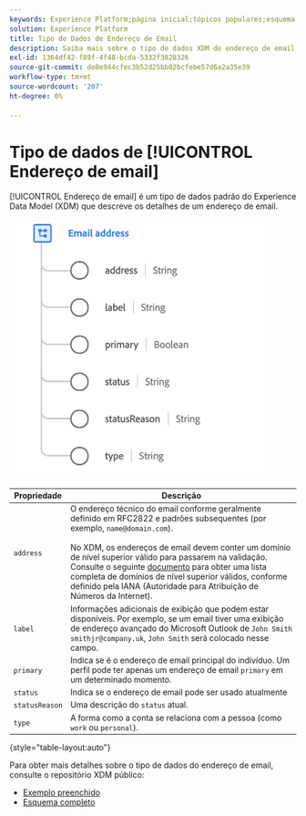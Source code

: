 ```yaml
---
keywords: Experience Platform;página inicial;tópicos populares;esquema;Esquema;XDM;campos;esquemas;Esquemas;endereçoEmail;xdm:endereçoEmail;email;endereço de email;tipo de dados;tipo de dados;
solution: Experience Platform
title: Tipo de Dados de Endereço de Email
description: Saiba mais sobre o tipo de dados XDM de endereço de email.
exl-id: 1364df42-f89f-4f48-bcda-5332f3828326
source-git-commit: de8e944cfec3b52d25bb02bcfebe57d6a2a35e39
workflow-type: tm+mt
source-wordcount: '207'
ht-degree: 0%

---
```


# Tipo de dados de [!UICONTROL Endereço de email]

[!UICONTROL Endereço de email] é um tipo de dados padrão do Experience Data Model (XDM) que descreve os detalhes de um endereço de email.

<img src="../images/data-types/email-address.png" width="450" /><br />

| Propriedade | Descrição |
| --- | --- |
| `address` | O endereço técnico do email conforme geralmente definido em RFC2822 e padrões subsequentes (por exemplo, `name@domain.com`).<br><br>No XDM, os endereços de email devem conter um domínio de nível superior válido para passarem na validação. Consulte o seguinte [documento](https://data.iana.org/TLD/tlds-alpha-by-domain.txt) para obter uma lista completa de domínios de nível superior válidos, conforme definido pela IANA (Autoridade para Atribuição de Números da Internet). |
| `label` | Informações adicionais de exibição que podem estar disponíveis. Por exemplo, se um email tiver uma exibição de endereço avançado do Microsoft Outlook de `John Smith smithjr@company.uk`, `John Smith` será colocado nesse campo. |
| `primary` | Indica se é o endereço de email principal do indivíduo. Um perfil pode ter apenas um endereço de email `primary` em um determinado momento. |
| `status` | Indica se o endereço de email pode ser usado atualmente |
| `statusReason` | Uma descrição do `status` atual. |
| `type` | A forma como a conta se relaciona com a pessoa (como `work` ou `personal`). |

{style="table-layout:auto"}


Para obter mais detalhes sobre o tipo de dados do endereço de email, consulte o repositório XDM público:

* [Exemplo preenchido](https://github.com/adobe/xdm/blob/master/components/datatypes/demographic/emailaddress.example.1.json)
* [Esquema completo](https://github.com/adobe/xdm/blob/master/components/datatypes/demographic/emailaddress.schema.json)
